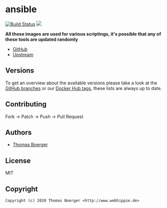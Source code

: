 # ansible

[![Build Status](https://cloud.drone.io/api/badges/toolhippie/ansible/status.svg)](https://cloud.drone.io/toolhippie/ansible)
[![](https://images.microbadger.com/badges/image/toolhippie/ansible:latest.svg)](https://microbadger.com/images/toolhippie/ansible:latest "Get your own image badge on microbadger.com")

**All these images are used for various scriptings, it's possible that any of these tools are updated randomly**

* [GitHub](https://github.com/toolhippie/ansible)
* [Upstream](https://github.com/ansible/ansible)


## Versions

To get an overview about the available versions please take a look at the [GitHub branches](https://github.com/toolhippie/ansible/branches/all) or our [Docker Hub tags](https://hub.docker.com/r/toolhippie/ansible/tags/), these lists are always up to date.


## Contributing

Fork -> Patch -> Push -> Pull Request


## Authors

* [Thomas Boerger](https://github.com/tboerger)


## License

MIT


## Copyright

```
Copyright (c) 2020 Thomas Boerger <http://www.webhippie.de>
```
